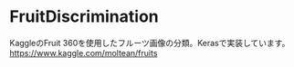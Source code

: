 # FruitDiscrimination
KaggleのFruit 360を使用したフルーツ画像の分類。Kerasで実装しています。  
https://www.kaggle.com/moltean/fruits  
